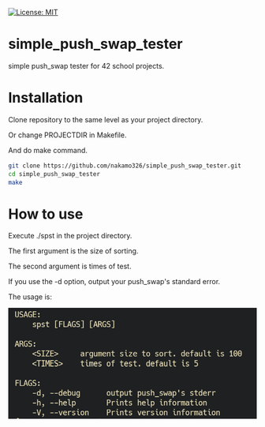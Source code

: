 [![License: MIT](https://img.shields.io/badge/License-MIT-yellow.svg)](https://opensource.org/licenses/MIT)

# simple_push_swap_tester
simple push_swap tester for 42 school projects.

# Installation
Clone repository to the same level as your project directory.

Or change PROJECTDIR in Makefile.

And do make command.

```bash
git clone https://github.com/nakamo326/simple_push_swap_tester.git
cd simple_push_swap_tester
make
```
# How to use
Execute ./spst in the project directory.

The first argument is the size of sorting.

The second argument is times of test.

If you use the -d option, output your push_swap's standard error.

The usage is:

![ss](./ss/usage.png)
